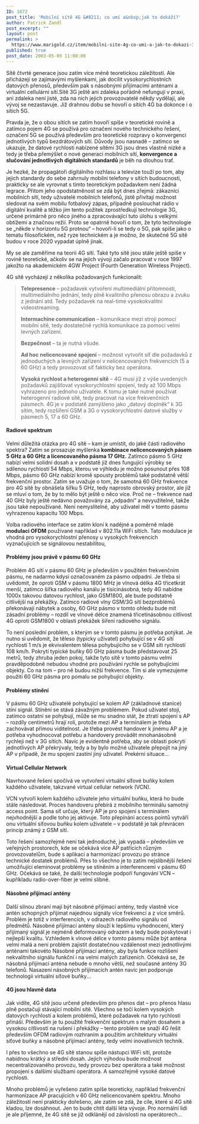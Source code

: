 ```yaml
---
ID: 1072
post_title: 'Mobilní sítě 4G &#8211; co umí a&nbsp;jak to dokáží?'
author: Patrick Zandl
post_excerpt: ""
layout: post
permalink: >
  https://www.marigold.cz/item/mobilni-site-4g-co-umi-a-jak-to-dokazi-1072
published: true
post_date: 2003-05-09 11:08:00
---
```

Sítě čtvrté generace jsou zatím více méně teoretickou záležitostí. Ale přicházejí se zajímavými myšlenkami, jak docílit vysokorychlostních datových přenosů, především pak s násobnými přijímacími anténami a virtuální cellulární sítí.<!--more-->Sítě 3G ještě ani zdaleka pořádně nefungují v praxi, ani zdaleka není jisté, zda na nich jejich provozovatelé někdy vydělají, ale vývoj se nezastavuje. Již drahnou dobu se hovoří o sítích 4G ba dokonce i o sítích 5G. 
<P>Pravda je, že o obou sítích se zatím hovoří spíše v teoretické rovině a zatímco pojem 4G se používá pro označení nového technického řešení, označení 5G se používá především pro teoretické rozpravy o konvergenci jednotlivých typů bezdrátových sítí. Důvody jsou nasnadě &#8211; zatímco se ukazuje, že datové rychlosti nabízené sítěmi 3G jsou dnes vlastně nízké a tedy je třeba přemýšlet o nové generaci mobilních sítí, <STRONG>konvergence a slučování jednotlivých digitálních standardů</STRONG> je běh na dlouhou trať. 
<P>Je hezké, že propagátoři digitálního rozhlasu a televize touží po tom, aby jejich standardy do sebe zahrnuly mobilní telefony v sítích budoucnosti, prakticky se ale vyrovnat s tímto teoretickým požadavkem není žádná legrace. Přitom jeho opodstatněnost se zdá být dnes zřejmá: zákazníci mobilních sítí, tedy uživatelé mobilních telefonů, jistě přivítají možnost sledovat na svém mobilu fotbalový zápas, případně poslouchat rádio v digitální kvalitě a těžko jim tento požitek zprostředkují technologie 3G, určené primárně pro něco jiného a zpracovávající tuto úlohu s velkými obtížemi a značnou režií. Proto se opatrně hovoří o tom, že tyto technologie se &#8222;někde v horizontu 5G protnou&#8220; &#8211; hovoří-li se tedy o 5G, pak spíše jako o tematu filosofickém, než ryze technickém a je možno, že skutečné 5G sítě budou v roce 2020 vypadat úplně jinak. 
<P>My se ale zaměříme na teorii 4G sítí. Také tyto sítě jsou stále ještě spíše v rovině teoretické, ačkoliv se na jejich vývoji začalo pracovat v roce 1997 jakožto na akademickém 4GW Project (Fourth Generation Wireless Project). 
<P>4G sítě vycházejí z několika požadovaných funkcionalit: 
<BLOCKQUOTE dir=ltr style="MARGIN-RIGHT: 0px">
<P><STRONG>Telepresence</STRONG> &#8211; požadavek vytvoření multimediální přítomnosti, multimediálního jednání, tedy plně kvalitního přenosu obrazu a zvuku z jednání atd. Tedy požadavek na real-time vysokokvalitní videostreaming. 
<P><STRONG>Intermachine communication</STRONG> &#8211; komunikace mezi stroji pomocí mobilní sítě, tedy dostatečně rychlá komunikace za pomoci velmi levných zařízení. 
<P><STRONG>Bezpečnost</STRONG> &#8211; ta je nutná všude. 
<P><STRONG>Ad hoc nelicencované spojení</STRONG> &#8211; možnost vytvořit síť dle požadavků z jednoduchých a levných zařízení v nelicencovaných frekvencích (5 a 60 GHz) a tedy provozovat síť fakticky bez operátora. 
<P><STRONG>Vysoká rychlost a heterogenní sítě</STRONG> &#8211; 4G musí již z výše uvedených požadavků zajišťovat vysokorychlostní spojení, tedy až 100 Mbps vyhrazeno pro jednoho uživatele. K tomu je také nutné používat heterogenní radiové sítě, tedy pracovat na více frekvenčních pásmech. 4G je v podstatě zamýšleno jako &#8222;datový doplněk&#8220; k 3G sítím, tedy rozšíření GSM a 3G o vysokorychlostní datové služby v pásmech 5, 17 a 60 GHz. </P></BLOCKQUOTE><STRONG>
<H4><STRONG>Radiové spektrum</STRONG></H4></STRONG>
<P>Velmi důležitá otázka pro 4G sítě &#8211; kam je umístit, do jaké části radiového spektra? Zatím se prosazuje myšlenka <STRONG>kombinace nelicencovaných pásem 5 GHz a 60 GHz a licencovaného pásma 17 GHz.</STRONG> Zatímco pásmo 5 GHz nabízí velmi solidní dosah a v podstatě již dnes fungující výrobky se sdílenou rychlostí 54 Mbps, kterou ve výhledu je možno posunout přes 108 Mbps, pásmo 60 GHz nabízí kromě spousty problémů také podstatně větší frekvenční prostor. Zatím se uvažuje o tom, že samotná 60 GHz frekvence pro 4G sítě by obnášela šířku 5 GHz, tedy naprosto obrovský prostor, ale již se mluví o tom, že by to mělo být ještě o něco více. Proč ne &#8211; frekvence nad 40 GHz byly ještě nedávno považovány za &#8222;odpadní&#8220; a nevyužitelné, takže jsou také nepoužívané. Není nemyslitelné, aby uživatel měl v tomto pásmu vyhrazenou kapacitu 100 Mbps. 
<P>Volba radiového interface se zatím kloní k nadějné a poměrně mladé <STRONG>modulaci OFDM</STRONG> používané například v 802.11a WiFi sítích. Tato modulace je vhodná pro vysokorychlostní přenosy u vysokých frekvencích vyznačujících se signálovou nestabilitou, 
<H4>Problémy jsou právě v pásmu 60 GHz </H4>
<P>Problém 4G sítí v pásmu 60 GHz je především v použitém frekvenčním pásmu, ne nadarmo kdysi označovaném za pásmo odpadní. Je třeba si uvědomit, že oproti GSM v pásmu 1800 MHz je vlnová délka 4G třicetkrát menší, zatímco šířka radiového kanálu je tisícinásobná, tedy 4G nabídne 1000x takovou datovou rychlost, jako GSM1800, ale bude podstatně citlivější na překážky. Zatímco radiové vlny GSM/3G sítí bezproblémů překonávají nábytek a osoby, 60 GHz pásmo v tomto ohledu bude mít zásadní problémy &#8211; rozdíl ve vlnové délce znamená třicetínásobnou citlivost 4G oproti GSM1800 v oblasti překážek šíření radiového signálu. 
<P>To není poslední problém, s kterým se v tomto pásmu je potřeba potýkat. Je nutno si uvědomit, že těleso (typicky uživatel) pohybující se v 4G sítí rychlostí 1 m/s je ekvivalentem tělesa pohybujícího se v GSM síti rychlostí 108 km/h. Pokrytí typické buňky 60 GHz pásma bude představovat 25 metrů, tedy zhruba jeden pokoj, takže tyto sítě v tomto pásmu velmi pravděpodobně nebudou vhodné pro používání rychle se pohybujícími objekty. Co na tom &#8211; pro ně budou nižší frekvence. Tím si ale vymezujeme použití 60 GHz pásma pro pomalu se pohybující objekty. 
<H4>
<P>Problémy stínění</P></H4>
<P>V pásmu 60 GHz uživatelé pohybující se kolem AP (základnové stanice) stíní signál. Stínění se stává závažným problémem. Pokud uživatel stojí, zatímco ostatní se pohybují, může se mu snadno stát, že ztratí spojení s AP &#8211; rozdíly centimetrů hrají roli, protože mezi AP a terminálem je třeba zachovávat přímou viditelnost. Je třeba provést handover k jinému AP a je potřeba vyhodnocovat potřebu a handovery provádět mnohanásobně rychleji než v 3G sítích. Navíc je evidentně potřeba, aby se oblasti pokrytí jednotlivých AP překrývaly, tedy a by bylo možné uživatele přepojit na jiný AP v případě, že mu spojení zastíní jiný uživatel. Prekérní situace...
<H4>Virtual Cellular Network</H4>
<P>Navrhované řešení spočívá ve vytvoření virtuální síťové buňky kolem každého uživatele, takzvané virtual cellular network (VCN). 
<P>VCN vytvoří kolem každého uživatele jeho virtuální buňku, která ho bude stále následovat. Proces handoveru přebírá z mobilního terminálu samotný access point. Sama síť určuje, který AP je pro spojení s terminálem nejvhodnější a podle toho jej aktivuje. Toto přepínání access pointů vytváří onu virtuální síťovou buňku kolem uživatele &#8211; v podstatě je tak převrácen princip známý z GSM sítí. 
<P>Toto řešení samozřejmě není tak jednoduché, jak vypadá &#8211; především ve veřejných prostorech, kde se očekává více AP patřících různým provozovatelům, bude s aplikací a harmonizací provozu po stránce technické dostatek problémů. Přes to všechno je to zatím nejslibnější řešení umožňující eleminovat problémy se stíněním a interferencemi v pásmu 60 GHz. Očekává se také, že další technologie podpoří fungování VCN &#8211; kupříkladu radio-over-fiber je velmi slibné. 
<H4>Násobné přijímací antény </H4>
<P>Další silnou zbraní mají být násobné přijímací antény, tedy vlastně více antén schopných přijímat najednou signály více frekvencí a z více směrů. Problém je totiž v interferencích, v odrazech radiového signálu od předmětů. Násobné přijímací antény slouží k lepšímu vyhodnocení, který přijímaný signál je nejméně deformovaný odrazem a tedy bude poskytovat i nejlepší kvalitu. Vzhledem k vlnové délce v tomto pásmu může být anténa velmi malá a není problém zajistit dostatečnou vzdálenost mezi jednotlivými anténami takovéto Násobné přijímací antény, aby byla funkce rozlišení nekvalitního signálu funkční i na velmi malých zařízeních. Očekává se, že násobná přijímací anténa nebude o mnoho větší, než současné antény 3G telefonů. Nasazení násobných přijímacích antén navíc jen podporuje technologii virtuální síťové buňky... 
<H4>4G jsou hlavně data </H4>
<P>Jak vidíte, 4G sítě jsou určené především pro přenos dat &#8211; pro přenos hlasu plně postačují stávající mobilní sítě. Všechno se točí kolem vysokých datových rychlostí a kolem problémů, které požadavek na tyto rychlosti přináší. Především je tu použité frekvenční spektrum s malým dosahem a vysokou citlivostí na rušení i překážky &#8211; tento problém se snaží 4G řešit především OFDM radiovým rozhraním a použitím architektury virtuální síťové buňky a násobné přijímací antény, tedy velmi inovativních technik. 
<P>I přes to všechno se 4G sítě stanou spíše nástupci WiFi sítí, protože nabídnou krátký a střední dosah. Jejich výhodou bude možnost necentralizovaného provozu, tedy provozu bez operátora a také možnost propojení s dalšími službami operátora. A samozřejmě vysoké datové rychlosti. 
<P>Mnoho problémů je vyřešeno zatím spíše teoreticky, například frekvenční harmonizace AP pracujících v 60 GHz nelicencovaném spektru. Mnoho záležitostí není prakticky dořešeno, ale zatím se zdá, že cíle, které si 4G sítě kladou, lze dosáhnout. Jen to bude chtít další léta vývoje. Pro normální lidi je ale příjemné, že 4G sítě se již odklánějí od závislosti na operátorech... </P>